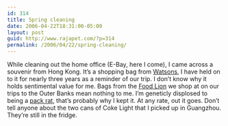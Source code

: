 ```yaml
---
id: 314
title: Spring cleaning
date: 2006-04-22T18:31:00-05:00
layout: post
guid: http://www.rajapet.com/?p=314
permalink: /2006/04/22/spring-cleaning/
---
```

While cleaning out the home office (E-Bay, here I come), I came across a souvenir from Hong Kong. It&#8217;s a shopping bag from [Watsons](http://www.aswatson.com/eng/retail_hb_watson.html), I have held on to it for nearly three years as a reminder of our trip. I don&#8217;t know why it holds sentimental value for me. Bags from the [Food Lion](http://www.foodlion.com/cgi-bin/sa/advantage.asp?template=map&transaction=locMap&recordId=937) we shop at on our trips to the Outer Banks mean nothing to me. I&#8217;m geneticly displosed to being a [pack rat](http://www.desertusa.com/mag99/apr/papr/packrats.html), that&#8217;s probably why I kept it. At any rate, out it goes. Don&#8217;t tell anyone about the two cans of Coke Light that I picked up in Guangzhou. They&#8217;re still in the fridge.